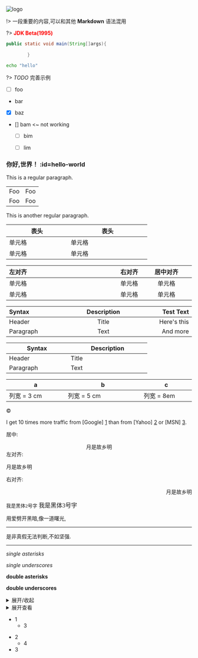 ![logo](https://docsify.js.org/_media/icon.svg ':size=5%')

!> 一段重要的内容,可以和其他 **Markdown** 语法混用

?> **<font color=red>JDK Beta(1995)</font>**

```java
public static void main(String[]args){
        
        }
```

```bash
echo "hello"
```

?> _TODO_ 完善示例


- [ ] foo
- bar
- [x] baz
- [] bam <~ not working
    - [ ] bim
    - [ ] lim


### 你好,世界！ :id=hello-world <!-- {docsify-ignore-all} -->


This is a regular paragraph.

<table>
    <tr>
        <td>Foo</td>
        <td>Foo</td>
    </tr>
    <tr>
        <td>Foo</td>
        <td>Foo</td>
    </tr>
</table>

This is another regular paragraph.


|  表头   | 表头  |
|  ----   | ----  |
| 单元格  | 单元格 |
| 单元格  | 单元格 |

| 左对齐 | 右对齐 | 居中对齐 |
|:----  |  ---:  | :---: |
| 单元格 | 单元格 | 单元格 |
| 单元格 | 单元格 | 单元格 |

| Syntax      | Description | Test Text     |
| :---        |    :----:   |          ---: |
| Header      | Title       | Here's this   |
| Paragraph   | Text        | And more      |


| Syntax      | Description |
| ----------- | ----------- |
| Header      | Title       |
| Paragraph   | Text        |



<style>
table th:first-of-type {
    width: 4cm;
}
table th:nth-of-type(2) {
    width: 150pt;
}
table th:nth-of-type(3) {
    width: 8em;
}
</style>

| a | b | c |
|---|---|---|
| 列宽 = 3 cm| 列宽 = 5 cm| 列宽 = 8em |

&copy;

I get 10 times more traffic from [Google] [1] than from
[Yahoo] [2] or [MSN] [3].

[1]: http://google.com/        "Google"
[2]: http://search.yahoo.com/  "Yahoo Search"
[3]: http://search.msn.com/    "MSN Search"


居中:
<center>月是故乡明</center>
左对齐:
<p align="left">月是故乡明</p>
右对齐:
<p align="right">月是故乡明</p>

<font face="黑体" size=2>我是黑体2号字</font>
<font face="黑体" size=3>我是黑体3号字</font>

用爱劈开黑暗,像一道曙光,
<hr/>
是非真假无法判断,不如坚强.
<hr/>


*single asterisks*

_single underscores_

**double asterisks**

__double underscores__

<details>
<summary>展开/收起</summary>
被折叠的内容
</details>

<details>
<summary>展开查看</summary>
<pre><code>
System.out.println("Hello to see U!");
</code></pre>
</details>

- 1
  - 3
* 2
  * 4
* 3